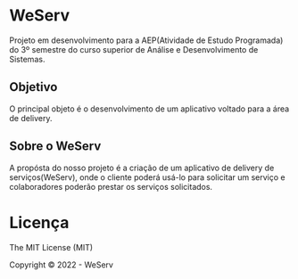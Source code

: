 # WeServ
Projeto em desenvolvimento para a AEP(Atividade de Estudo Programada) do 3º semestre do curso superior de Análise e Desenvolvimento de Sistemas.

## Objetivo 
O principal objeto é o desenvolvimento de um aplicativo voltado para a área de delivery.

## Sobre o WeServ
A propósta do nosso projeto é a criação de um aplicativo de delivery de serviços(WeServ), onde o cliente poderá usá-lo para solicitar um serviço e colaboradores poderão prestar os serviços solicitados.

# Licença
The MIT License (MIT)

Copyright ©️ 2022 - WeServ
